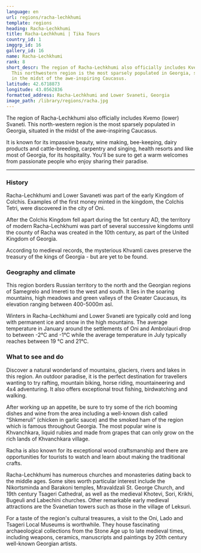 ```yaml
---
language: en
url: regions/racha-lechkhumi
template: regions
heading: Racha-Lechkhumi
title: Racha-Lechkhumi | Tika Tours
country_id: 1
imggrp_id: 16
gallery_id: 16
name: Racha-Lechkhumi
rank: 8
short_descr: The region of Racha-Lechkhumi also officially includes Kvemo (lower) Svaneti.
  This northwestern region is the most sparsely populated in Georgia, situated
  in the midst of the awe-inspiring Caucasus.
latitude: 42.6718873
longitude: 43.0562836
formatted_address: Racha-Lechkhumi and Lower Svaneti, Georgia
image_path: /library/regions/racha.jpg
---
```

<div class="row content-row"><!-- 1199 (1)-->

</div>

<div class="row content-row"><!-- 1200 (2)-->
<div class="col-12 col-sm-6 col-md-6"><!-- 1594 -->

The region of Racha\-Lechkhumi also officially includes Kvemo (lower) Svaneti. This
north\-western region is the most sparsely populated in Georgia, situated in the
midst of the awe\-inspiring Caucasus.

</div>

<div class="col-12 col-sm-6 col-md-6"><!-- 1595 -->

It is known for its impassive beauty, wine making, bee\-keeping, dairy products and
cattle\-breeding, carpentry and singing, health resorts and like most of Georgia,
for its hospitality. You'll be sure to get a warm welcomes from passionate people
who enjoy sharing their paradise.

</div>

</div>

<div class="row content-row"><!-- 1201 (3)-->
<div class="col-12"><!-- 1596 -->

* * *

</div>

</div>

<div class="row content-row"><!-- 1202 (4)-->
<div class="col-12 col-sm-6 col-md-6"><!-- 1597 -->

### History


Racha\-Lechkhumi and Lower Savaneti was part of the early Kingdom of Colchis. Examples
of the first money minted in the kingdom, the Colchis Tetri, were discovered in
the city of Oni.

After the Colchis Kingdom fell apart during the 1st century AD, the territory of
modern Racha\-Lechkhumi was part of several successive kingdoms until the county
of Racha was created in the 10th century, as part of the United Kingdom of Georgia.

According to medieval records, the mysterious Khvamli caves preserve the treasury
of the kings of Georgia \- but are yet to be found.

### Geography and climate


This region borders Russian territory to the north and the Georgian regions of Samegrelo
and Imereti to the west and south. It lies in the soaring mountains, high meadows
and green valleys of the Greater Caucasus, its elevation ranging between 400\-5000m
asl.

Winters in Racha\-Lechkhumi and Lower Svaneti are typically cold and long with permanent
ice and snow in the high mountains. The average temperature in January around the
settlements of Oni and Ambrolauri drop to between \-2°C and \-1°C while the average
temperature in July typically reaches between 19 °C and 21°C.

</div>

<div class="col-12 col-sm-6 col-md-6"><!-- 1598 -->

### What to see and do


Discover a natural wonderland of mountains, glaciers, rivers and lakes in this region.
An outdoor paradise, it is the perfect destination for travellers wanting to try
rafting, mountain biking, horse riding, mountaineering and 4x4 adventuring. It also
offers exceptional trout fishing, birdwatching and walking.

After working up an appetite, be sure to try some of the rich booming dishes and
wine from the area including a well\-known dish called “Shkmeruli” (chicken in garlic
sauce) and the smoked ham of the region which is famous throughout Georgia. The
most popular wine is Khvanchkara, liquid rubies and made from grapes that can only
grow on the rich lands of Khvanchkara village.

Racha is also known for its exceptional wood craftsmanship and there are opportunities
for tourists to watch and learn about making the traditional crafts.

Racha\-Lechkhumi has numerous churches and monasteries dating back to the middle
ages. Some sites worth particular interest include the Nikortsminda and Barakoni
temples, Mravaldzali St. George Church, and 19th century Tsageri Cathedral, as well
as the medieval Khotevi, Sori, Krikhi, Bugeuli and Labechini churches. Other remarkable
early medieval attractions are the Svanetian towers such as those in the village
of Leksuri.

For a taste of the region's cultural treasures, a visit to the Oni, Lado and Tsageri
Local Museums is worthwhile. They house fascinating archaeological collections from
the Stone Age up to late medieval times, including weapons, ceramics, manuscripts
and paintings by 20th century well\-known Georgian artists.

</div>

</div>
